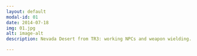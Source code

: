 ```yaml
---
layout: default
modal-id: 01
date: 2014-07-18
img: 01.jpg
alt: image-alt
description: Nevada Desert from TR3: working NPCs and weapon wielding.

---
```

 